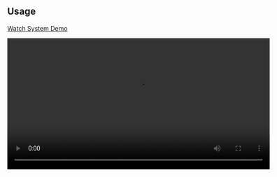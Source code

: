 ## Usage


[Watch System Demo](/assets/videos/Turning%20on%20the%20blueROV.mp4)

<video width="600" controls>
  <source src="/assets/videos/Turning%20on%20the%20blueROV.mp4" type="video/webm">
  Your browser does not support the video tag.
</video>
